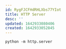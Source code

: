 ```yaml
---
id: RygFJCFHdRHLXbs77YIot
title: HTTP Server
desc: ''
updated: 1642933080406
created: 1642933052845
---
```


```
python -m http.server
```
